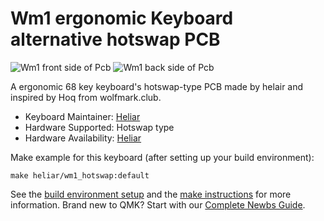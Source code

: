 # Wm1 ergonomic Keyboard alternative hotswap PCB

![Wm1 front side of Pcb](https://i.imgur.com/2W2G3V6.jpg)
![Wm1 back side of Pcb](https://i.imgur.com/nGxVJGI.jpg)

A ergonomic 68 key keyboard's hotswap-type PCB made by helair and inspired by Hoq from wolfmark.club. 

* Keyboard Maintainer: [Heliar](https://github.com/heliarmk)
* Hardware Supported: Hotswap type
* Hardware Availability: [Heliar](https://github.com/heliarmk)

Make example for this keyboard (after setting up your build environment):

    make heliar/wm1_hotswap:default

See the [build environment setup](https://docs.qmk.fm/#/getting_started_build_tools) and the [make instructions](https://docs.qmk.fm/#/getting_started_make_guide) for more information. Brand new to QMK? Start with our [Complete Newbs Guide](https://docs.qmk.fm/#/newbs).